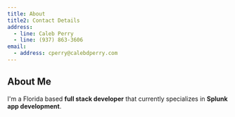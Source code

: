 ```yaml
---
title: About
title2: Contact Details
address:
  - line: Caleb Perry
  - line: (937) 863-3606
email:
  - address: cperry@calebdperry.com
---
```


<!-- Content -->
## About Me

I'm a Florida based <strong>full stack developer</strong> that currently specializes in <strong>Splunk app development</strong>.